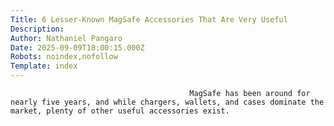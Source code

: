 ```yaml
---
Title: 6 Lesser-Known MagSafe Accessories That Are Very Useful
Description: 
Author: Nathaniel Pangaro
Date: 2025-09-09T18:00:15.000Z
Robots: noindex,nofollow
Template: index
---
```


                                            MagSafe has been around for nearly five years, and while chargers, wallets, and cases dominate the market, plenty of other useful accessories exist.
                                        